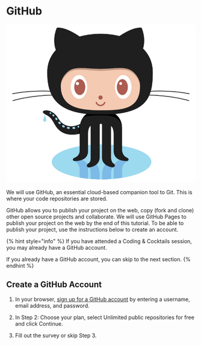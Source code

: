# GitHub

![](../.gitbook/assets/octocat.jpg)

We will use GitHub, an essential cloud-based companion tool to Git. This is where your code repositories are stored.

GitHub allows you to publish your project on the web, copy (fork and clone) other open source projects and collaborate. We will use GitHub Pages to publish your project on the web by the end of this tutorial. To be able to publish your project, use the instructions below to create an account.

{% hint style="info" %}
If you have attended a Coding & Cocktails session, you may already have a GitHub account. 

If you already have a GitHub account, you can skip to the next section.
{% endhint %}

## Create a GitHub Account

1. In your browser, [sign up for a GitHub account](https://github.com/join?source=header-home) by entering a username, email address, and password.

2. In Step 2: Choose your plan, select Unlimited public repositories for free and click Continue.

3. Fill out the survey or skip Step 3.




